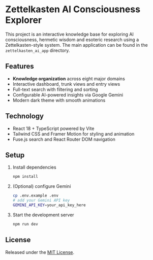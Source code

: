 # Zettelkasten AI Consciousness Explorer

This project is an interactive knowledge base for exploring AI consciousness, hermetic wisdom and esoteric research using a Zettelkasten-style system. The main application can be found in the `zettelkasten_ai_app` directory.

## Features

- **Knowledge organization** across eight major domains
- Interactive dashboard, trunk views and entry views
- Full-text search with filtering and sorting
- Configurable AI-powered insights via Google Gemini
- Modern dark theme with smooth animations

## Technology

- React 18 + TypeScript powered by Vite
- Tailwind CSS and Framer Motion for styling and animation
- Fuse.js search and React Router DOM navigation

## Setup

1. Install dependencies
   ```bash
   npm install
   ```
2. (Optional) configure Gemini
   ```bash
   cp .env.example .env
   # add your Gemini API key
   GEMINI_API_KEY=your_api_key_here
   ```
3. Start the development server
   ```bash
   npm run dev
   ```

## License

Released under the [MIT License](LICENSE).
